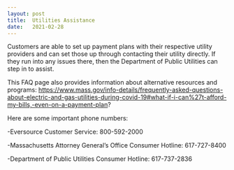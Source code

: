 ```yaml
---
layout: post
title:  Utilities Assistance
date:   2021-02-28
---
```

Customers are able to set up payment plans with their respective utility providers and can set those up through contacting their utility directly. If they run into any issues there, then the Department of Public Utilities can step in to assist.

This FAQ page also provides information about alternative resources and programs: https://www.mass.gov/info-details/frequently-asked-questions-about-electric-and-gas-utilities-during-covid-19#what-if-i-can%27t-afford-my-bills,-even-on-a-payment-plan?

Here are some important phone numbers:

-Eversource Customer Service: 800-592-2000

-Massachusetts Attorney General’s Office Consumer Hotline: 617-727-8400

-Department of Public Utilities Consumer Hotline: 617-737-2836

